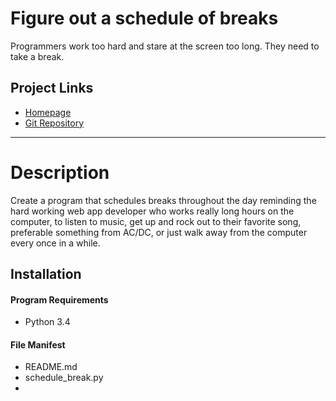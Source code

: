 Figure out a schedule of breaks
================
Programmers work too hard and stare at the screen too long. They need to take a break.


Project Links
-------------
 - [Homepage](http://diek.ca)
 - [Git Repository](https://github.com/diek/schedule_fun.git)



-------------------------------------------------------------------------------------------



Description
============
Create a program that schedules breaks throughout the day reminding the hard working web app developer who works really long hours on the computer, to listen to music, get up and rock out to their favorite song, preferable something from AC/DC, or just walk away from the computer every once in a while.



Installation
------------
#### Program Requirements
- Python 3.4




#### File Manifest ####
- README.md
- schedule_break.py
-
